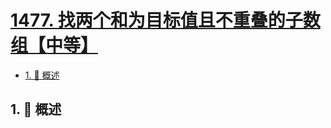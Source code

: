 # [1477. 找两个和为目标值且不重叠的子数组【中等】](https://github.com/tnotesjs/TNotes.leetcode/tree/main/notes/1477.%20%E6%89%BE%E4%B8%A4%E4%B8%AA%E5%92%8C%E4%B8%BA%E7%9B%AE%E6%A0%87%E5%80%BC%E4%B8%94%E4%B8%8D%E9%87%8D%E5%8F%A0%E7%9A%84%E5%AD%90%E6%95%B0%E7%BB%84%E3%80%90%E4%B8%AD%E7%AD%89%E3%80%91)

<!-- region:toc -->

- [1. 📝 概述](#1--概述)

<!-- endregion:toc -->

## 1. 📝 概述
